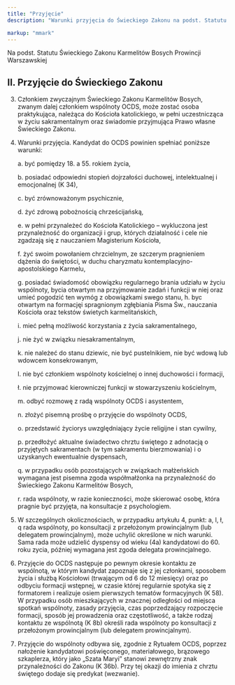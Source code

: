 ```yaml
---
title: "Przyjęcie"
description: "Warunki przyjęcia do Świeckiego Zakonu na podst. Statutu Świeckiego Zakonu Karmelitów Bosych Prowincji Warszawskiej"

markup: "mmark"
---
```


Na podst. Statutu Świeckiego Zakonu Karmelitów Bosych Prowincji Warszawskiej

## II. Przyjęcie do Świeckiego Zakonu

3. Członkiem zwyczajnym Świeckiego Zakonu Karmelitów Bosych, zwanym dalej członkiem wspólnoty OCDS, może zostać osoba praktykująca, należąca do Kościoła katolickiego, w pełni uczestnicząca w życiu sakramentalnym oraz świadomie przyjmująca Prawo własne Świeckiego Zakonu.
4. Warunki przyjęcia.
   Kandydat do OCDS powinien spełniać poniższe warunki:

    a. być pomiędzy 18. a 55. rokiem życia,
    
    b. posiadać odpowiedni stopień dojrzałości duchowej, intelektualnej i emocjonalnej (K 34),

    c. być zrównoważonym psychicznie,

    d. żyć zdrową pobożnością chrześcijańską,

    e. w pełni przynależeć do Kościoła Katolickiego – wykluczona jest przynależność do organizacji i grup, których działalność i cele nie zgadzają się z nauczaniem Magisterium Kościoła,

    f. żyć swoim powołaniem chrzcielnym, ze szczerym pragnieniem dążenia do świętości, w duchu charyzmatu kontemplacyjno-apostolskiego Karmelu,

    g. posiadać świadomość obowiązku regularnego brania udziału w życiu wspólnoty, bycia otwartym na przyjmowanie zadań i funkcji w niej oraz umieć pogodzić ten wymóg z obowiązkami swego stanu,
    h. byc otwartym na formacjęi spragnionym zgłębiania Pisma Św., nauczania Kościoła oraz tekstów świetych karmelitańskich,

    i. mieć pełną możliwość korzystania z życia sakramentalnego,

    j. nie żyć w związku niesakramentalnym,

    k. nie należeć do stanu dziewic, nie być pustelnikiem, nie być wdową lub wdowcem konsekrowanym,

    l. nie być członkiem wspólnoty kościelnej o innej duchowości i formacji,

    ł. nie przyjmować kierowniczej funkcji w stowarzyszeniu kościelnym,

    m. odbyć rozmowę z radą wspólnoty OCDS i asystentem,

    n. złożyć pisemną prośbę o przyjęcie do wspólnoty OCDS,

    o. przedstawić życiorys uwzględniający życie religijne i stan cywilny,

    p. przedłożyć aktualne świadectwo chrztu świętego z adnotacją o przyjętych sakramentach (w tym sakramentu bierzmowania) i o uzyskanych ewentualnie dyspensach,

    q. w przypadku osób pozostających w związkach małżeńskich wymagana jest pisemna zgoda współmałżonka na przynależność do Świeckiego Zakonu Karmelitów Bosych,

    r. rada wspólnoty, w razie konieczności, może skierować osobę, która pragnie być przyjęta, na konsultacje z psychologiem.

5. W szczególnych okolicznościach, w przypadku artykułu 4, punkt: a, l, ł, q rada wspólnoty, po konsultacji z przełożonym prowincjalnym (lub delegatem prowincjalnym), może uchylić określone w nich warunki. Sama rada może udzielić dyspensy od wieku (4a) kandydatowi do 60. roku zycia, później wymagana jest zgoda delegata prowincjalnego.
6. Przyjęcie do OCDS następuje po pewnym okresie kontaktu ze wspólnotą, w którym kandydat zapoznaje się z jej członkami, sposobem życia i służbą Kościołowi (trwającym od 6 do 12 miesięcy) oraz po odbyciu formacji wstępnej, w czasie której regularnie spotyka się z formatorem i realizuje osiem pierwszych tematów formacyjnych (K 58). W przypadku osób mieszkających w znacznej odległości od miejsca spotkań wspólnoty, zasady przyjęcia, czas poprzedzający rozpoczęcie formacji, sposób jej prowadzenia oraz częstotliwość, a także rodzaj kontaktu ze wspólnotą (K 8b) określi rada wspólnoty po konsultacji z przełożonym prowincjalnym (lub delegatem prowincjalnym).
7. Przyjęcie do wspólnoty odbywa się, zgodnie z Rytuałem OCDS, poprzez nałożenie kandydatowi poświęconego, materiałowego, brązowego szkaplerza, który jako „Szata Maryi” stanowi zewnętrzny znak przynależności do Zakonu (K 36b). Przy tej okazji do imienia z chrztu świętego dodaje się predykat (wezwanie).

